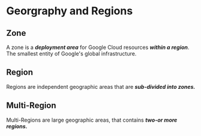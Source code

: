 # Georgraphy and Regions

## Zone
A zone is a __*deployment area*__ for Google Cloud resources __*within a region*__. The smallest entity of Google's global infrastructure.

## Region
Regions are independent geographic areas that are __*sub-divided into zones.*__

## Multi-Region
Multi-Regions are large geographic areas, that contains __*two-or more regions.*__
